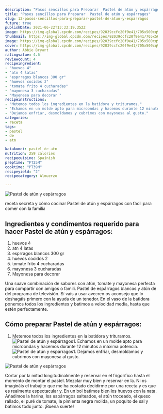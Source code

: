 ```yaml
---
description: "Pasos sencillos para Preparar  Pastel de atún y espárragos"
title: "Pasos sencillos para Preparar  Pastel de atún y espárragos"
slug: 12-pasos-sencillos-para-preparar-pastel-de-atun-y-esparragos
future: true
publishDate: 2021-06-22T13:33:19.352Z
image: https://img-global.cpcdn.com/recipes/92039ccfc20f9e41/705x500cq90/pastel-de-atun-y-esparragos-foto-principal.jpg
thumbnail: https://img-global.cpcdn.com/recipes/92039ccfc20f9e41/705x500cq90/pastel-de-atun-y-esparragos-foto-principal.jpg
image: https://img-global.cpcdn.com/recipes/92039ccfc20f9e41/705x500cq90/pastel-de-atun-y-esparragos-foto-principal.jpg
cover: https://img-global.cpcdn.com/recipes/92039ccfc20f9e41/705x500cq90/pastel-de-atun-y-esparragos-foto-principal.jpg
author: Abbie Bryant
ratingvalue: 4.6
reviewcount: 4
recipeingredient:
- "huevos 4"
- "atn 4 latas"
- "esprragos blancos 300 gr"
- "huevos cocidos 2"
- "tomate frito 4 cucharadas"
- "mayonesa 3 cucharadas"
- "Mayonesa para decorar "
recipeinstructions:
- "Metemos todos los ingredientes en la batidora y trituramos."
- "Echamos en un molde apto para microondas y hacemos durante 12 minutos a máxima potencia."
- "Dejamos enfriar, desmoldamos y cubrimos con mayonesa al gusto."
categories:
- receta
tags:
- pastel
- de
- atn

katakunci: pastel de atn 
nutrition: 259 calories
recipecuisine: Spainish
preptime: "PT25M"
cooktime: "PT39M"
recipeyield: "2"
recipecategory: Almuerzo

---
```



![Pastel de atún y espárragos](https://img-global.cpcdn.com/recipes/92039ccfc20f9e41/705x500cq90/pastel-de-atun-y-esparragos-foto-principal.jpg)

receta secreta y cómo cocinar Pastel de atún y espárragos con fácil para comer con la familia

<!--inarticleads1-->

## Ingredientes y condimentos requerido para hacer Pastel de atún y espárragos:

1. huevos 4
1. atn 4 latas
1. esprragos blancos 300 gr
1. huevos cocidos 2
1. tomate frito 4 cucharadas
1. mayonesa 3 cucharadas
1. Mayonesa para decorar 

Una suave combinación de sabores con atún, tomate y mayonesa perfecta para compartir con amigos o famili. Pastel de espárragos blancos y atún de del programa de televisión. Sí vais a usar avecren os aconsejo que lo deshagáis primero con la ayuda de un tenedor. En el vaso de la batidora ponemos todos los ingredientes y batimos a velocidad media, hasta que estén perfectamente. 

<!--inarticleads2-->

## Cómo preparar Pastel de atún y espárragos:

1. Metemos todos los ingredientes en la batidora y trituramos.
<img src="https://img-global.cpcdn.com/steps/1f0416e33a251d0f/160x128cq70/foto-del-paso-1-de-la-receta-pastel-de-atun-y-esparragos.jpg" alt="Pastel de atún y espárragos">1. Echamos en un molde apto para microondas y hacemos durante 12 minutos a máxima potencia.
<img src="https://img-global.cpcdn.com/steps/ccb32691d7ef1c2a/160x128cq70/foto-del-paso-2-de-la-receta-pastel-de-atun-y-esparragos.jpg" alt="Pastel de atún y espárragos">1. Dejamos enfriar, desmoldamos y cubrimos con mayonesa al gusto.
<img src="https://img-global.cpcdn.com/steps/5d26dd298196beb3/160x128cq70/foto-del-paso-3-de-la-receta-pastel-de-atun-y-esparragos.jpg" alt="Pastel de atún y espárragos">

Cortar por la mitad longitudinalmente y reservar en el frigorífico hasta el momento de montar el pastel. Mezclar muy bien y reservar en la. Ni os imagináis el trabajito que me ha costado decidirme por una receta y es que es realmente espectacular y. En un bol batimos bien los huevos con la nata. Añadimos la harina, los espárragos salteados, el atún troceado, el queso rallado, el puré de tomate, la pimienta negra molida, un poquito de sal y batimos todo junto. 
¡Buena suerte!

